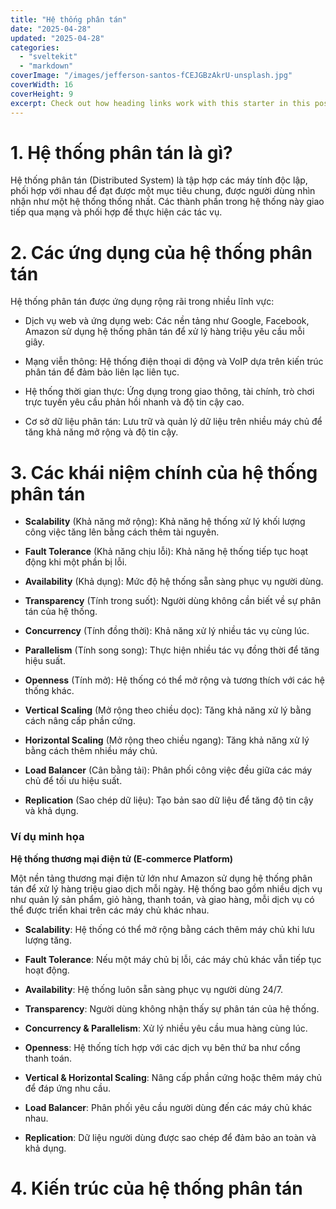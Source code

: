 ```yaml
---
title: "Hệ thống phân tán"
date: "2025-04-28"
updated: "2025-04-28"
categories:
  - "sveltekit"
  - "markdown"
coverImage: "/images/jefferson-santos-fCEJGBzAkrU-unsplash.jpg"
coverWidth: 16
coverHeight: 9
excerpt: Check out how heading links work with this starter in this post.
---
```

# 1. Hệ thống phân tán là gì?

Hệ thống phân tán (Distributed System) là tập hợp các máy tính độc lập, phối hợp với nhau để đạt được một mục tiêu chung, được người dùng nhìn nhận như một hệ thống thống nhất. Các thành phần trong hệ thống này giao tiếp qua mạng và phối hợp để thực hiện các tác vụ.

# 2. Các ứng dụng của hệ thống phân tán

Hệ thống phân tán được ứng dụng rộng rãi trong nhiều lĩnh vực:

- Dịch vụ web và ứng dụng web: Các nền tảng như Google, Facebook, Amazon sử dụng hệ thống phân tán để xử lý hàng triệu yêu cầu mỗi giây.​

- Mạng viễn thông: Hệ thống điện thoại di động và VoIP dựa trên kiến trúc phân tán để đảm bảo liên lạc liên tục.​

- Hệ thống thời gian thực: Ứng dụng trong giao thông, tài chính, trò chơi trực tuyến yêu cầu phản hồi nhanh và độ tin cậy cao.​

- Cơ sở dữ liệu phân tán: Lưu trữ và quản lý dữ liệu trên nhiều máy chủ để tăng khả năng mở rộng và độ tin cậy.

# 3. Các khái niệm chính của hệ thống phân tán

- **Scalability** (Khả năng mở rộng): Khả năng hệ thống xử lý khối lượng công việc tăng lên bằng cách thêm tài nguyên.​

- **Fault Tolerance** (Khả năng chịu lỗi): Khả năng hệ thống tiếp tục hoạt động khi một phần bị lỗi.​

- **Availability** (Khả dụng): Mức độ hệ thống sẵn sàng phục vụ người dùng.​

- **Transparency** (Tính trong suốt): Người dùng không cần biết về sự phân tán của hệ thống.​

- **Concurrency** (Tính đồng thời): Khả năng xử lý nhiều tác vụ cùng lúc.​

- **Parallelism** (Tính song song): Thực hiện nhiều tác vụ đồng thời để tăng hiệu suất.​

- **Openness** (Tính mở): Hệ thống có thể mở rộng và tương thích với các hệ thống khác.​

- **Vertical Scaling** (Mở rộng theo chiều dọc): Tăng khả năng xử lý bằng cách nâng cấp phần cứng.​

- **Horizontal Scaling** (Mở rộng theo chiều ngang): Tăng khả năng xử lý bằng cách thêm nhiều máy chủ.​

- **Load Balancer** (Cân bằng tải): Phân phối công việc đều giữa các máy chủ để tối ưu hiệu suất.​

- **Replication** (Sao chép dữ liệu): Tạo bản sao dữ liệu để tăng độ tin cậy và khả dụng.​

### Ví dụ minh họa
**Hệ thống thương mại điện tử (E-commerce Platform)** 

Một nền tảng thương mại điện tử lớn như Amazon sử dụng hệ thống phân tán để xử lý hàng triệu giao dịch mỗi ngày. Hệ thống bao gồm nhiều dịch vụ như quản lý sản phẩm, giỏ hàng, thanh toán, và giao hàng, mỗi dịch vụ có thể được triển khai trên các máy chủ khác nhau.​

- **Scalability**: Hệ thống có thể mở rộng bằng cách thêm máy chủ khi lưu lượng tăng.​

- **Fault Tolerance**: Nếu một máy chủ bị lỗi, các máy chủ khác vẫn tiếp tục hoạt động.​

- **Availability**: Hệ thống luôn sẵn sàng phục vụ người dùng 24/7.​

- **Transparency**: Người dùng không nhận thấy sự phân tán của hệ thống.​

- **Concurrency & Parallelism**: Xử lý nhiều yêu cầu mua hàng cùng lúc.​

- **Openness**: Hệ thống tích hợp với các dịch vụ bên thứ ba như cổng thanh toán.​

- **Vertical & Horizontal Scaling**: Nâng cấp phần cứng hoặc thêm máy chủ để đáp ứng nhu cầu.​

- **Load Balancer**: Phân phối yêu cầu người dùng đến các máy chủ khác nhau.​

- **Replication**: Dữ liệu người dùng được sao chép để đảm bảo an toàn và khả dụng.​

# 4. Kiến trúc của hệ thống phân tán
